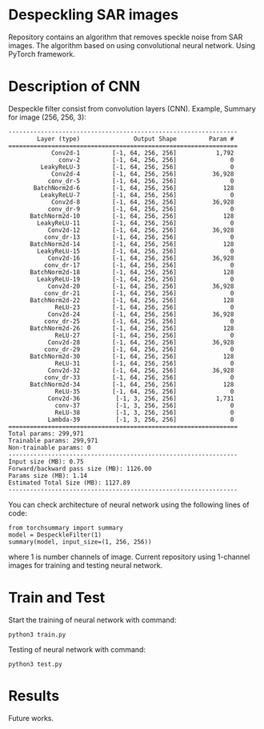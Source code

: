 # Despeckling SAR images
Repository contains an algorithm that removes speckle noise from SAR images.
The algorithm based on using convolutional neural network. Using PyTorch framework.

# Description of CNN
Despeckle filter consist from convolution layers (CNN).
Example, Summary for image (256, 256, 3):
```
----------------------------------------------------------------
        Layer (type)               Output Shape         Param #
================================================================
            Conv2d-1         [-1, 64, 256, 256]           1,792
              conv-2         [-1, 64, 256, 256]               0
         LeakyReLU-3         [-1, 64, 256, 256]               0
            Conv2d-4         [-1, 64, 256, 256]          36,928
           conv_dr-5         [-1, 64, 256, 256]               0
       BatchNorm2d-6         [-1, 64, 256, 256]             128
         LeakyReLU-7         [-1, 64, 256, 256]               0
            Conv2d-8         [-1, 64, 256, 256]          36,928
           conv_dr-9         [-1, 64, 256, 256]               0
      BatchNorm2d-10         [-1, 64, 256, 256]             128
        LeakyReLU-11         [-1, 64, 256, 256]               0
           Conv2d-12         [-1, 64, 256, 256]          36,928
          conv_dr-13         [-1, 64, 256, 256]               0
      BatchNorm2d-14         [-1, 64, 256, 256]             128
        LeakyReLU-15         [-1, 64, 256, 256]               0
           Conv2d-16         [-1, 64, 256, 256]          36,928
          conv_dr-17         [-1, 64, 256, 256]               0
      BatchNorm2d-18         [-1, 64, 256, 256]             128
        LeakyReLU-19         [-1, 64, 256, 256]               0
           Conv2d-20         [-1, 64, 256, 256]          36,928
          conv_dr-21         [-1, 64, 256, 256]               0
      BatchNorm2d-22         [-1, 64, 256, 256]             128
             ReLU-23         [-1, 64, 256, 256]               0
           Conv2d-24         [-1, 64, 256, 256]          36,928
          conv_dr-25         [-1, 64, 256, 256]               0
      BatchNorm2d-26         [-1, 64, 256, 256]             128
             ReLU-27         [-1, 64, 256, 256]               0
           Conv2d-28         [-1, 64, 256, 256]          36,928
          conv_dr-29         [-1, 64, 256, 256]               0
      BatchNorm2d-30         [-1, 64, 256, 256]             128
             ReLU-31         [-1, 64, 256, 256]               0
           Conv2d-32         [-1, 64, 256, 256]          36,928
          conv_dr-33         [-1, 64, 256, 256]               0
      BatchNorm2d-34         [-1, 64, 256, 256]             128
             ReLU-35         [-1, 64, 256, 256]               0
           Conv2d-36          [-1, 3, 256, 256]           1,731
             conv-37          [-1, 3, 256, 256]               0
             ReLU-38          [-1, 3, 256, 256]               0
           Lambda-39          [-1, 3, 256, 256]               0
================================================================
Total params: 299,971
Trainable params: 299,971
Non-trainable params: 0
----------------------------------------------------------------
Input size (MB): 0.75
Forward/backward pass size (MB): 1126.00
Params size (MB): 1.14
Estimated Total Size (MB): 1127.89
----------------------------------------------------------------
```
You can check architecture of neural network using the following lines of code:
```
from torchsummary import summary
model = DespeckleFilter(1)
summary(model, input_size=(1, 256, 256))
```
where 1 is number channels of image. Current repository using 1-channel images for training and testing neural network.

# Train and Test
Start the training of neural network with command:
```
python3 train.py
```
Testing of neural network with command:
```
python3 test.py
```

# Results
Future works.
